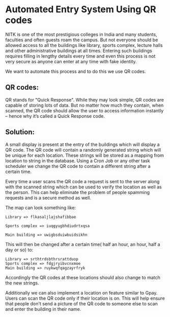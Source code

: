 # Automated Entry System Using QR codes


NITK is one of the most prestigious colleges in India and many students, faculties and often guests roam the campus. But not everyone should be allowed access to all the buildings like library, sports complex, lecture halls and other administrative buildings at all times. Entering such buildings requires filling in lengthy details every time and even this process is not very secure as anyone can enter at any time with fake identity.

We want to automate this process and to do this we use QR codes.

## QR codes:
QR stands for "Quick Response".
While they may look simple, QR codes are capable of storing lots of data. But no matter how much they contain, when scanned, the QR code should allow the user to access information instantly – hence why it’s called a Quick Response code.

## Solution:
A small display is present at the entry of the buildings which will display a QR code. The QR code will contain a randomly generated string which will be unique for each location. These strings will be stored as a mapping from location to string in the database. Using a Cron Job or any other task scheduler we  change the QR code to contain a different string after a certain time. 

Every time a user scans the QR code a request is sent to the server along with the scanned string which can be used to verify the location as well as the person.
This can help eliminate the problem of people spamming requests and is a secure method as well.

The map can look something like:

```
Library => flkasaljlajshafibbae

Sports complex => iuqgyugbhdiudrtxqsa

Main building => uwigbsduiwbuidsikhn
```

This will then be changed after a certain time( half an hour, an hour, half a day or so) to:
```
Library => srthtrdsbthrsrattduop
Sports complex => fdgjryibvcnxmoe
Main building => ruykwqfqagzayrfryk
```

Accordingly the QR codes at these locations should also change to match the new strings.

Additionally we can also implement a location on feature similar to Gpay. Users can scan the QR code only if their location is on. This will help ensure that people don't send a picture of the QR code to someone else to scan and enter the building in their name.

